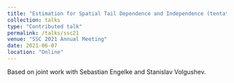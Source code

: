 ```yaml
---
title: "Estimation for Spatial Tail Dependence and Independence (tentative title)"
collection: talks
type: "Contributed talk"
permalink: /talks/ssc21
venue: "SSC 2021 Annual Meeting"
date: 2021-06-07
location: "Online"
---
```


Based on joint work with Sebastian Engelke and Stanislav Volgushev.
